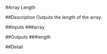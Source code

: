 #Array Length

##Description
Outputs the length of the array.

##Inputs
###array


##Outputs
###length


##Detail

